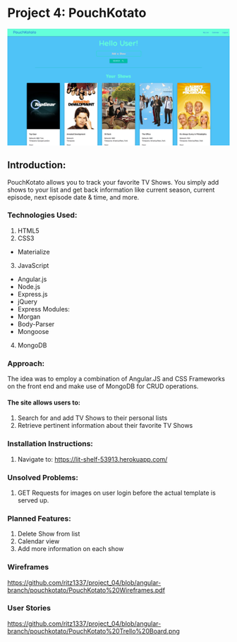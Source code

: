 
# Project 4: PouchKotato

![](https://raw.githubusercontent.com/ritz1337/project_04/angular-branch/pouchkotato/PouchKotato%20Screenshot.png)

## Introduction:

PouchKotato allows you to track your favorite TV Shows. You simply add shows to your list and get back information like current season, current episode, next episode date & time, and more.

### Technologies Used:

1. HTML5
2. CSS3
 * Materialize
3. JavaScript
 * Angular.js
 * Node.js
 * Express.js
 * jQuery
 * Express Modules:
 * Morgan
 * Body-Parser
 * Mongoose
 
4. MongoDB

### Approach:

The idea was to employ a combination of Angular.JS and CSS Frameworks on the front end and make use of MongoDB for CRUD operations.

#### The site allows users to:
1. Search for and add TV Shows to their personal lists
2. Retrieve pertinent information about their favorite TV Shows


### Installation Instructions:
1. Navigate to: https://lit-shelf-53913.herokuapp.com/

### Unsolved Problems:
1. GET Requests for images on user login before the actual template is served up.

### Planned Features:
1. Delete Show from list
2. Calendar view
3. Add more information on each show

### Wireframes
https://github.com/ritz1337/project_04/blob/angular-branch/pouchkotato/PouchKotato%20Wireframes.pdf

### User Stories
https://github.com/ritz1337/project_04/blob/angular-branch/pouchkotato/PouchKotato%20Trello%20Board.png

